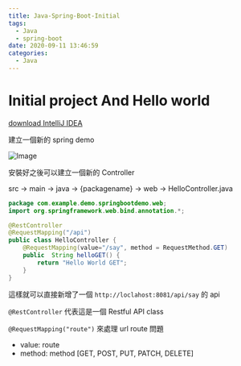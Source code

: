 ```yaml
---
title: Java-Spring-Boot-Initial
tags:
  - Java
  - spring-boot
date: 2020-09-11 13:46:59
categories:
  - Java
---
```


# Initial project And Hello world

[download IntelliJ IDEA](https://www.jetbrains.com/idea/download/#section=mac)

建立一個新的 spring demo

![Image](../../../../images/Java_Spring_Boot/initial-01.png)

安裝好之後可以建立一個新的 Controller

src -> main -> java -> {packagename} -> web -> HelloController.java

```java
package com.example.demo.springbootdemo.web;
import org.springframework.web.bind.annotation.*;

@RestController
@RequestMapping("/api")
public class HelloController {
    @RequestMapping(value="/say", method = RequestMethod.GET)
    public  String helloGET() {
        return "Hello World GET";
    }
}
```

這樣就可以直接新增了一個 `http://loclahost:8081/api/say` 的 api

`@RestController` 代表這是一個 Restful API class

`@RequestMapping("route")` 來處理 url route 問題
  * value: route
  * method: method [GET, POST, PUT, PATCH, DELETE]

